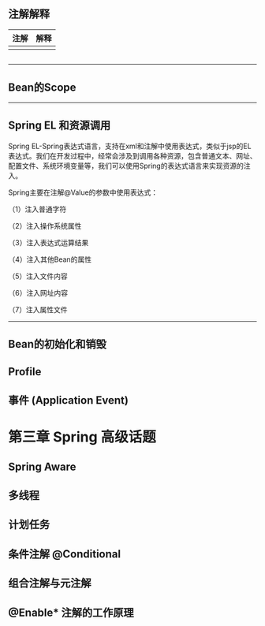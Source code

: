 ## 注解解释

| 注解 | 解释 |
| :---: | :---: |
|  |  |

## 

## 

## 

## 

## 

## 

---

## Bean的Scope

---

## Spring EL 和资源调用

Spring EL-Spring表达式语言，支持在xml和注解中使用表达式，类似于jsp的EL表达式。我们在开发过程中，经常会涉及到调用各种资源，包含普通文本、网址、配置文件、系统环境变量等，我们可以使用Spring的表达式语言来实现资源的注入。

Spring主要在注解@Value的参数中使用表达式：

（1）注入普通字符

（2）注入操作系统属性

（3）注入表达式运算结果

（4）注入其他Bean的属性

（5）注入文件内容

（6）注入网址内容

（7）注入属性文件

---

## Bean的初始化和销毁

## Profile

## 事件 \(Application Event\)

# 第三章 Spring 高级话题

## Spring Aware

## 多线程

## 计划任务

## 条件注解 @Conditional

## 组合注解与元注解

## @Enable\* 注解的工作原理



